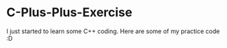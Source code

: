 # C-Plus-Plus-Exercise

I just started to learn some C++ coding. Here are some of my practice code :D